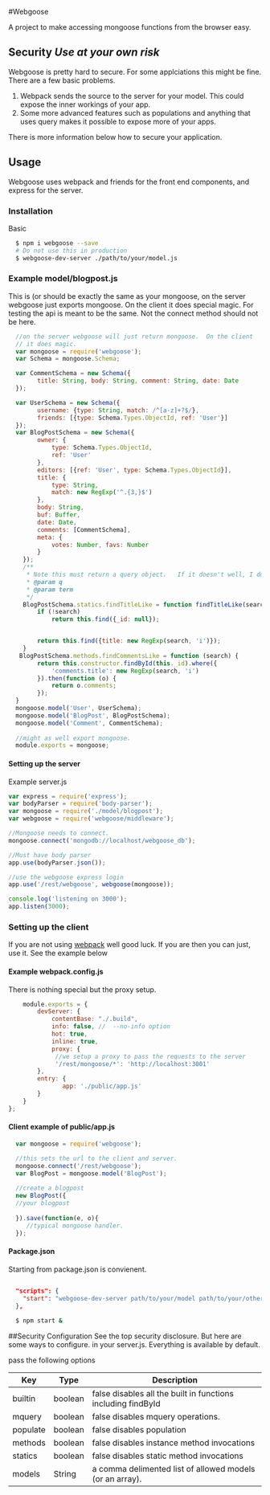 #Webgoose

A project to make accessing mongoose functions from the browser easy.

## Security *Use at your own risk*
Webgoose is pretty hard to secure.   For some applciations this might be fine.  There
are a few basic problems.
 1) Webpack sends the source to the server for your model.   This could expose the inner workings of your app.
 2) Some more advanced features such as populations and anything that uses query makes it possible to expose more
   of your apps.  
   
There is more information below how to secure your application.   

## Usage
Webgoose uses webpack and friends for the front end components, and express for the server.

### Installation
Basic 

```sh
  $ npm i webgoose --save
  # Do not use this in production
  $ webgoose-dev-server ./path/to/your/model.js
```


### Example model/blogpost.js
This is (or should be exactly the same as your mongoose, on the server
webgoose just exports mongoose.  On the client it does special magic.
For testing the api is meant to be the same.   Not the connect method
should not be here.

```js
  //on the server webgoose will just return mongoose.  On the client
  // it does magic.
  var mongoose = require('webgoose');
  var Schema = mongoose.Schema;

  var CommentSchema = new Schema({
        title: String, body: String, comment: String, date: Date
  });

  var UserSchema = new Schema({
        username: {type: String, match: /^[a-z]+?$/},
        friends: [{type: Schema.Types.ObjectId, ref: 'User'}]
  });
  var BlogPostSchema = new Schema({
        owner: {
            type: Schema.Types.ObjectId,
            ref: 'User'
        },
        editors: [{ref: 'User', type: Schema.Types.ObjectId}],
        title: {
            type: String,
            match: new RegExp('^.{3,}$')
        },
        body: String,
        buf: Buffer,
        date: Date,
        comments: [CommentSchema],
        meta: {
            votes: Number, favs: Number
        }
    });
    /**
     * Note this must return a query object.   If it doesn't well, I dunno what it'll do.
     * @param q
     * @param term
     */
    BlogPostSchema.statics.findTitleLike = function findTitleLike(search) {
        if (!search)
            return this.find({_id: null});


        return this.find({title: new RegExp(search, 'i')});
    }
   BlogPostSchema.methods.findCommentsLike = function (search) {
        return this.constructor.findById(this._id).where({
            'comments.title': new RegExp(search, 'i')
        }).then(function (o) {
            return o.comments;
        });
  }
  mongoose.model('User', UserSchema);
  mongoose.model('BlogPost', BlogPostSchema);
  mongoose.model('Comment', CommentSchema);
  
  //might as well export mongoose.
  module.exports = mongoose;

```

#### Setting up the server
Example server.js

```js
var express = require('express');
var bodyParser = require('body-parser');
var mongoose = require('./model/blogpost');
var webgoose = require('webgoose/middleware');

//Mongoose needs to connect.
mongoose.connect('mongodb://localhost/webgoose_db');

//Must have body parser 
app.use(bodyParser.json());

//use the webgoose express login
app.use('/rest/webgoose', webgoose(mongoose));

console.log('listening on 3000');
app.listen(3000);
```

### Setting up the client

If you are not using [webpack](http://webpack.github.io/) well good luck. If you
are then you can just, use it.  See the example below

#### Example webpack.config.js
There is nothing special but the proxy setup.

```js
    module.exports = {
        devServer: {
            contentBase: "./.build",
            info: false, //  --no-info option
            hot: true,
            inline: true,
            proxy: {
             //we setup a proxy to pass the requests to the server
             '/rest/mongoose/*': 'http://localhost:3001'
        },
        entry: {
               app: './public/app.js'
        }
    }
};
```

#### Client example of public/app.js

```js
  var mongoose = require('webgoose');

  //this sets the url to the client and server.
  mongoose.connect('/rest/webgoose');
  var BlogPost = mongoose.model('BlogPost');
  
  //create a blogpost
  new BlogPost({ 
  //your blogpost
  
  }).save(function(e, o){
     //typical mongoose handler.
  });

```

#### Package.json
Starting from package.json is convienent.

```json
  
  "scripts": {
    "start": "webgoose-dev-server path/to/your/model path/to/your/other/model",
  },

```


```sh
  $ npm start &

```

##Security Configuration
See the top security disclosure.  But here are some ways to configure.
in your server.js. Everything is available by default.  

pass the following options
 
| Key      |   Type  | Description |
| -------- | ------- | ----------- |
| builtin  | boolean | false disables all the built in functions including findById |
| mquery   | boolean | false disables mquery operations. |
| populate | boolean | false disables population |
| methods  | boolean | false disables instance method invocations |
| statics  | boolean | false disables static method invocations |
| models   | String  | a comma delimented list of allowed models (or an array). |
  
  
